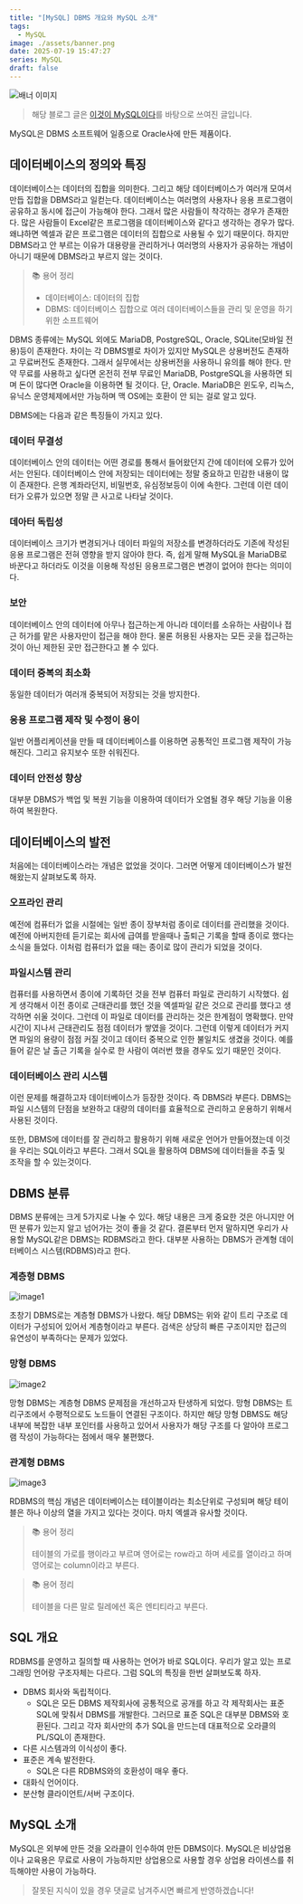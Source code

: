 ```yaml
---
title: "[MySQL] DBMS 개요와 MySQL 소개"
tags:
  - MySQL
image: ./assets/banner.png
date: 2025-07-19 15:47:27
series: MySQL
draft: false
---
```


![배너 이미지](./assets/banner.png)

> 해당 블로그 글은 [이것이 MySQL이다](https://www.youtube.com/playlist?list=PLVsNizTWUw7Hox7NMhenT-bulldCp9HP9)를 바탕으로 쓰여진 글입니다.

MySQL은 DBMS 소프트웨어 일종으로 Oracle사에 만든 제품이다.

## 데이터베이스의 정의와 특징

데이터베이스는 데이터의 집합을 의미한다. 그리고 해당 데이터베이스가 여러개 모여서 만듭 집합을 DBMS라고 일컫는다. 데이터베이스는 여러명의 사용자나 응용 프로그램이 공유하고 동시에 접근이 가능해야 한다. 그래서 많은 사람들이 착각하는 경우가 존재한다. 많은 사람들이 Excel같은 프로그램을 데이터베이스와 같다고 생각하는 경우가 많다. 왜냐하면 엑셀과 같은 프로그램은 데이터의 집합으로 사용될 수 있기 때문이다. 하지만 DBMS라고 안 부르는 이유가 대용량을 관리하거나 여러명의 사용자가 공유하는 개념이 아니기 때문에 DBMS라고 부르지 않는 것이다.

> 📚 용어 정리
>
> - 데이터베이스: 데이터의 집합
> - DBMS: 데이터베이스 집합으로 여러 데이터베이스들을 관리 및 운영을 하기 위한 소프트웨어

DBMS 종류에는 MySQL 외에도 MariaDB, PostgreSQL, Oracle, SQLite(모바일 전용)등이 존재한다. 차이는 각 DBMS별로 차이가 있지만 MySQL은 상용버전도 존재하고 무료버전도 존재한다. 그래서 실무에서는 상용버전을 사용하니 유의를 해야 한다. 만약 무료를 사용하고 싶다면 온전히 전부 무료인 MariaDB, PostgreSQL을 사용하면 되며 돈이 많다면 Oracle을 이용하면 될 것이다. 단, Oracle. MariaDB은 윈도우, 리눅스, 유닉스 운영체제에서만 가능하며 맥 OS에는 호환이 안 되는 걸로 알고 있다.

DBMS에는 다음과 같은 특징들이 가지고 있다.

### 데이터 무결성

데이터베이스 안의 데이터는 어떤 경로를 통해서 들어왔던지 간에 데이터에 오류가 있어서는 안된다. 데이터베이스 안에 저장되는 데이터에는 정말 중요하고 민감한 내용이 많이 존재한다. 은행 계좌라던지, 비밀번호, 유심정보등이 이에 속한다. 그런데 이런 데이터가 오류가 있으면 정말 큰 사고로 나타날 것이다.

### 데아터 독립성

데이터베이스 크기가 변경되거나 데이터 파일의 저장소를 변경하더라도 기존에 작성된 응용 프로그램은 전혀 영향을 받지 않아야 한다. 즉, 쉽게 말해 MySQL을 MariaDB로 바꾼다고 하더라도 이것을 이용해 작성된 응용프로그램은 변경이 없어야 한다는 의미이다.

### 보안

데이터베이스 안의 데이터에 아무나 접근하는게 아니라 데이터를 소유하는 사람이나 접근 허가를 맡은 사용자만이 접근을 해야 한다. 물론 허용된 사용자는 모든 곳을 접근하는 것이 아닌 제한된 곳만 접근한다고 볼 수 있다.

### 데이터 중복의 최소화

동일한 데이터가 여러개 중복되어 저장되는 것을 방지한다.

### 응용 프로그램 제작 및 수정이 용이

일반 어플리케이션을 만들 때 데이터베이스를 이용하면 공통적인 프로그램 제작이 가능해진다. 그리고 유지보수 또한 쉬워진다.

### 데이터 안전성 향상

대부분 DBMS가 백업 및 복원 기능을 이용하여 데이터가 오염될 경우 해당 기능을 이용하여 복원한다.

## 데이터베이스의 발전

처음에는 데이터베이스라는 개념은 없었을 것이다. 그러면 어떻게 데이터베이스가 발전해왔는지 살펴보도록 하자.

### 오프라인 관리

예전에 컴퓨터가 없을 시절에는 일반 종이 장부처럼 종이로 데이터를 관리했을 것이다. 예전에 아버지한테 듣기로는 회사에 급여를 받을때나 출퇴근 기록을 할때 종이로 했다는 소식을 들었다. 이처럼 컴퓨터가 없을 때는 종이로 많이 관리가 되었을 것이다.

### 파일시스템 관리

컴퓨터를 사용하면서 종이에 기록하던 것을 전부 컴퓨터 파일로 관리하기 시작했다. 쉽게 생각해서 이전 종이로 근태관리를 했던 것을 엑셀파일 같은 것으로 관리를 했다고 생각하면 쉬울 것이다. 그런데 이 파일로 데이터를 관리하는 것은 한계점이 명확했다. 만약 시간이 지나서 근태관리도 점점 데이터가 쌓였을 것이다. 그런데 이렇게 데이터가 커지면 파일의 용량이 점점 커질 것이고 데이터 중복으로 인한 불일치도 생겼을 것이다. 예를 들어 같은 날 출근 기록을 실수로 한 사람이 여러번 했을 경우도 있기 때문인 것이다.

### 데이터베이스 관리 시스템

이런 문제를 해결하고자 데이터베이스가 등장한 것이다. 즉 DBMS라 부른다. DBMS는 파일 시스템의 단점을 보완하고 대량의 데이터를 효율적으로 관리하고 운용하기 위해서 사용된 것이다.

또한, DBMS에 데이터를 잘 관리하고 활용하기 위해 새로운 언어가 만들어졌는데 이것을 우리는 SQL이라고 부른다. 그래서 SQL을 활용하여 DBMS에 데이터들을 추출 및 조작을 할 수 있는것이다.

## DBMS 분류

DBMS 분류에는 크게 5가지로 나눌 수 있다. 해당 내용은 크게 중요한 것은 아니지만 어떤 분류가 있는지 알고 넘어가는 것이 좋을 것 같다. 결론부터 먼저 말하지면 우리가 사용할 MySQL같은 DBMS는 RDBMS라고 한다. 대부분 사용하는 DBMS가 관계형 데이터베이스 시스템(RDBMS)라고 한다.

### 계층형 DBMS

![image1](./assets/01.png)

초창기 DBMS로는 계층형 DBMS가 나왔다. 해당 DBMS는 위와 같이 트리 구조로 데이터가 구성되어 있어서 계층형이라고 부른다. 검색은 상당히 빠른 구조이지만 접근의 유연성이 부족하다는 문제가 있었다.

### 망형 DBMS

![image2](./assets/02.jpeg)

망형 DBMS는 계층형 DBMS 문제점을 개선하고자 탄생하게 되었다. 망형 DBMS는 트리구조에서 수평적으로도 노드들이 연결된 구조이다. 하지만 해당 망형 DBMS도 해당 내부에 복잡한 내부 포인터를 사용하고 있어서 사용자가 해당 구조를 다 알아야 프로그램 작성이 가능하다는 점에서 매우 불편했다.

### 관계형 DBMS

![image3](./assets/03.png)

RDBMS의 핵심 개념은 데이터베이스는 테이블이라는 최소단위로 구성되며 해당 테이블은 하나 이상의 열을 가지고 있다는 것이다. 마치 엑셀과 유사할 것이다.

> 📚 용어 정리
>
> 테이블의 가로를 행이라고 부르며 영어로는 row라고 하며 세로를 열이라고 하며 영어로는 column이라고 부른다.

> 📚 용어 정리
>
> 테이블을 다른 말로 릴레에션 혹은 엔티티라고 부른다.

## SQL 개요

RDBMS를 운영하고 질의할 때 사용하는 언어가 바로 SQL이다. 우리가 알고 있는 프로그래밍 언어랑 구조자체는 다르다. 그럼 SQL의 특징을 한번 살펴보도록 하자.

- DBMS 회사와 독립적이다.
  - SQL은 모든 DBMS 제작회사에 공통적으로 공개를 하고 각 제작회사는 표준 SQL에 맞춰서 DBMS를 개발한다. 그러므로 표준 SQL은 대부분 DBMS와 호환된다. 그리고 각자 회사만의 추가 SQL을 만드는데 대표적으로 오라클의 PL/SQL이 존재한다.
- 다른 시스템과의 이식성이 좋다.
- 표준은 계속 발전한다.
  - SQL은 다른 RDBMS와의 호환성이 매우 좋다.
- 대화식 언어이다.
- 분산형 클라이언트/서버 구조이다.

## MySQL 소개

MySQL은 외부에 만든 것을 오라클이 인수하여 만든 DBMS이다. MySQL은 비상업용이나 교육용은 무료로 사용이 가능하지만 상업용으로 사용할 경우 상업용 라이센스를 취득해야만 사용이 가능하다.

> 잘못된 지식이 있을 경우 댓글로 남겨주시면 빠르게 반영하겠습니다!